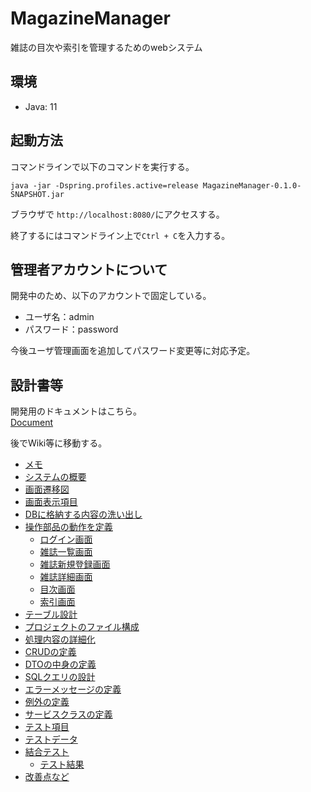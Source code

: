 # MagazineManager
雑誌の目次や索引を管理するためのwebシステム

## 環境
- Java: 11

## 起動方法
コマンドラインで以下のコマンドを実行する。  

```
java -jar -Dspring.profiles.active=release MagazineManager-0.1.0-SNAPSHOT.jar
```
ブラウザで `http://localhost:8080/`にアクセスする。  

終了するにはコマンドライン上で`Ctrl + C`を入力する。  

## 管理者アカウントについて
開発中のため、以下のアカウントで固定している。  

- ユーザ名：admin
- パスワード：password

今後ユーザ管理画面を追加してパスワード変更等に対応予定。  

## 設計書等
開発用のドキュメントはこちら。  
[Document](https://tenohira-xyz.github.io/MagazineManager-docs/#/)  

後でWiki等に移動する。  

- [メモ](doc/note.md)
- [システムの概要](doc/overview.md)
- [画面遷移図](doc/transition-image.md)
- [画面表示項目](doc/io-definition.md)
- [DBに格納する内容の洗い出し](doc/db-item.md)
- [操作部品の動作を定義](doc/action.md)
    - [ログイン画面](doc/action-login.md)
    - [雑誌一覧画面](doc/action-list.md)
    - [雑誌新規登録画面](doc/action-register.md)
    - [雑誌詳細画面](doc/action-detail.md)
    - [目次画面](doc/action-contents.md)
    - [索引画面](doc/action-index.md)
- [テーブル設計](doc/db-design.md)
- [プロジェクトのファイル構成](doc/project-structure.md)
- [処理内容の詳細化](doc/detail-design.md)
- [CRUDの定義](doc/crud.md)
- [DTOの中身の定義](doc/dto-item.md)
- [SQLクエリの設計](doc/sql-query.md)
- [エラーメッセージの定義](doc/error-message.md)
- [例外の定義](doc/exception.md)
- [サービスクラスの定義](doc/service.md)
- [テスト項目](doc/test-item.md)
- [テストデータ](doc/test-sql.md)
- [結合テスト](doc/link-test.md)
    - [テスト結果](doc/lt-result.md)
- [改善点など](doc/improvement.md)
